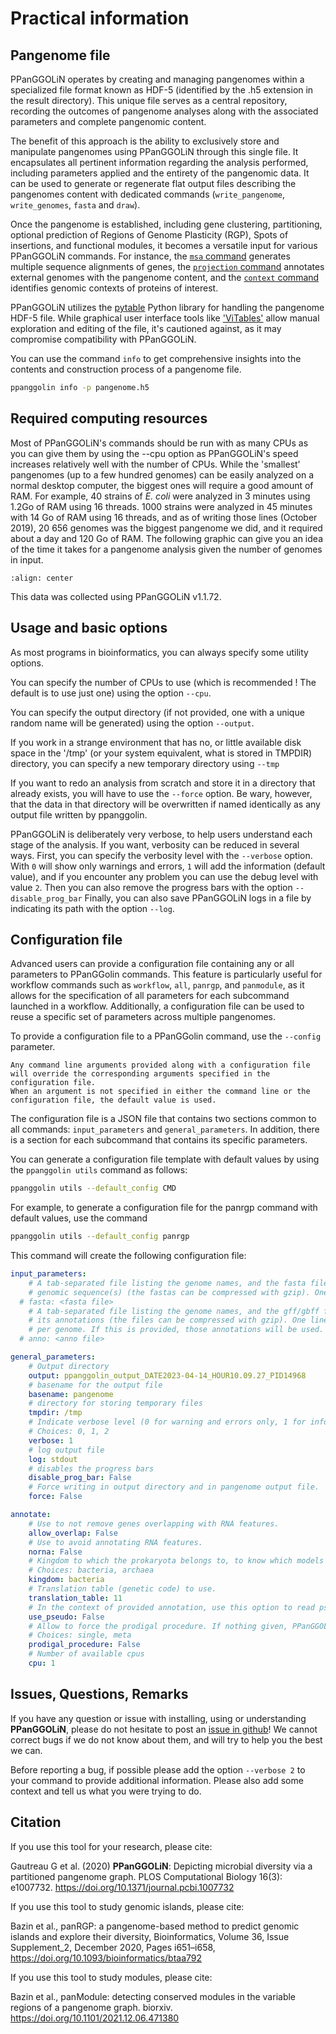 # Practical information

## Pangenome file


PPanGGOLiN operates by creating and managing pangenomes within a specialized file format known as HDF-5 (identified by the .h5 extension in the result directory). This unique file serves as a central repository, recording the outcomes of pangenome analyses along with the associated parameters and complete pangenomic content.

The benefit of this approach is the ability to exclusively store and manipulate pangenomes using PPanGGOLiN through this single file. It encapsulates all pertinent information regarding the analysis performed, including parameters applied and the entirety of the pangenomic data. It can be used to generate or regenerate flat output files describing the pangenomes content with dedicated commands (`write_pangenome`, `write_genomes`, `fasta` and `draw`). 

Once the pangenome is established, including gene clustering, partitioning, optional prediction of Regions of Genome Plasticity (RGP), Spots of insertions, and functional modules, it becomes a versatile input for various PPanGGOLiN commands. For instance, the [`msa` command](MSA.md) generates multiple sequence alignments of genes, the [`projection` command](./projection.md) annotates external genomes with the pangenome content, and the [`context` command](./genomicContext.md) identifies genomic contexts of proteins of interest.

PPanGGOLiN utilizes the [pytable](https://www.pytables.org/index.html) Python library for handling the pangenome HDF-5 file. While graphical user interface tools like ['ViTables'](https://vitables.org/index.html) allow manual exploration and editing of the file, it's cautioned against, as it may compromise compatibility with PPanGGOLiN.


You can use the command `info` to get comprehensive insights into the contents and construction process of a pangenome file. 

```bash
ppanggolin info -p pangenome.h5
```


## Required computing resources

Most of PPanGGOLiN's commands should be run with as many CPUs as you can give them by using the --cpu option as PPanGGOLiN's speed increases relatively well with the number of CPUs. 
While the 'smallest' pangenomes (up to a few hundred genomes) can be easily analyzed on a normal desktop computer, 
the biggest ones will require a good amount of RAM.
For example, 40 strains of *E. coli* were analyzed in 3 minutes using 1.2Go of RAM using 16 threads. 
1000 strains were analyzed in 45 minutes with 14 Go of RAM using 16 threads, and as of writing those lines (October 2019), 
20 656 genomes was the biggest pangenome we did, and it required about a day and 120 Go of RAM.
The following graphic can give you an idea of the time it takes for a pangenome analysis given the number of genomes in input.

```{image} ../_static/runtimes.png
:align: center
```
This data was collected using PPanGGOLiN v1.1.72.

## Usage and basic options

As most programs in bioinformatics, you can always specify some utility options.

You can specify the number of CPUs to use (which is recommended ! The default is to use just one) using the option `--cpu`.

You can specify the output directory (if not provided, one with a unique random name will be generated) using the option `--output`.

If you work in a strange environment that has no, or little available disk space in the '/tmp' (or your system equivalent, what is stored in TMPDIR) directory, you can specify a new temporary directory using `--tmp`

If you want to redo an analysis from scratch and store it in a directory that already exists, you will have to use the `--force` option. 
Be wary, however, that the data in that directory will be overwritten if named identically as any output file written by ppanggolin.

PPanGGOLiN is deliberately very verbose, to help users understand each stage of the analysis. 
If you want, verbosity can be reduced in several ways.
First, you can specify the verbosity level with the `--verbose` option. 
With `0` will show only warnings and errors, `1` will add the information (default value), and if you encounter any problem you can use the debug level with value `2`.
Then you can also remove the progress bars with the option `--disable_prog_bar`
Finally, you can also save PPanGGOLiN logs in a file by indicating its path with the option `--log`.

## Configuration file

Advanced users can provide a configuration file containing any or all parameters to PPanGGolin commands. 
This feature is particularly useful for workflow commands such as `workflow`, `all`, `panrgp`, and `panmodule`, as it allows for the specification of all parameters for each subcommand launched in a workflow. 
Additionally, a configuration file can be used to reuse a specific set of parameters across multiple pangenomes.

To provide a configuration file to a PPanGGolin command, use the `--config` parameter.

```{note} 
Any command line arguments provided along with a configuration file will override the corresponding arguments specified in the configuration file.
When an argument is not specified in either the command line or the configuration file, the default value is used.
```

The configuration file is a JSON file that contains two sections common to all commands: `input_parameters` and `general_parameters`. 
In addition, there is a section for each subcommand that contains its specific parameters.

You can generate a configuration file template with default values by using the `ppanggolin utils` command as follows:

```bash
ppanggolin utils --default_config CMD
```

For example, to generate a configuration file for the panrgp command with default values, use the command 
```bash
ppanggolin utils --default_config panrgp
```
 
 This command will create the following configuration file: 

```yaml
input_parameters:
    # A tab-separated file listing the genome names, and the fasta filepath of its
    # genomic sequence(s) (the fastas can be compressed with gzip). One line per genome.
  # fasta: <fasta file>
    # A tab-separated file listing the genome names, and the gff/gbff filepath of
    # its annotations (the files can be compressed with gzip). One line
    # per genome. If this is provided, those annotations will be used.
  # anno: <anno file>

general_parameters:
    # Output directory
    output: ppanggolin_output_DATE2023-04-14_HOUR10.09.27_PID14968
    # basename for the output file
    basename: pangenome
    # directory for storing temporary files
    tmpdir: /tmp
    # Indicate verbose level (0 for warning and errors only, 1 for info, 2 for debug)
    # Choices: 0, 1, 2
    verbose: 1
    # log output file
    log: stdout
    # disables the progress bars
    disable_prog_bar: False
    # Force writing in output directory and in pangenome output file.
    force: False

annotate:
    # Use to not remove genes overlapping with RNA features.
    allow_overlap: False
    # Use to avoid annotating RNA features.
    norna: False
    # Kingdom to which the prokaryota belongs to, to know which models to use for rRNA annotation.
    # Choices: bacteria, archaea
    kingdom: bacteria
    # Translation table (genetic code) to use.
    translation_table: 11
    # In the context of provided annotation, use this option to read pseudogenes. (Default behavior is to ignore them)
    use_pseudo: False
    # Allow to force the prodigal procedure. If nothing given, PPanGGOLiN will decide in function of contig length
    # Choices: single, meta
    prodigal_procedure: False
    # Number of available cpus
    cpu: 1
```

## Issues, Questions, Remarks
If you have any question or issue with installing, using or understanding **PPanGGOLiN**, please do not hesitate to post an [issue in github](https://github.com/labgem/PPanGGOLiN/issues)!
We cannot correct bugs if we do not know about them, and will try to help you the best we can.

Before reporting a bug, if possible please add the option `--verbose 2` to your command to provide additional information. Please also add some context and tell us what you were trying to do.

## Citation
If you use this tool for your research, please cite:

Gautreau G et al. (2020) **PPanGGOLiN**: Depicting microbial diversity via a partitioned pangenome graph.
PLOS Computational Biology 16(3): e1007732. <https://doi.org/10.1371/journal.pcbi.1007732>

If you use this tool to study genomic islands, please cite:

Bazin et al., panRGP: a pangenome-based method to predict genomic islands and explore their diversity, Bioinformatics, Volume 36, Issue Supplement_2, December 2020, Pages i651–i658, <https://doi.org/10.1093/bioinformatics/btaa792>

If you use this tool to study modules, please cite:

Bazin et al., panModule: detecting conserved modules in the variable regions of a pangenome graph. biorxiv. <https://doi.org/10.1101/2021.12.06.471380>
